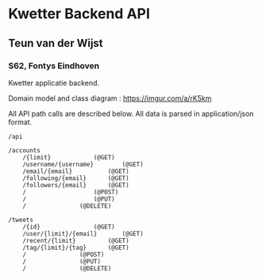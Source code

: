 # Kwetter Backend API

## Teun van der Wijst

### S62, Fontys Eindhoven

Kwetter applicatie backend.

Domain model and class diagram : https://imgur.com/a/rK5km

All API path calls are described below. All data is parsed in application/json format.

    /api

	/accounts
		/{limit}			(@GET)
		/username/{username}		(@GET)
		/email/{email}			(@GET)
		/following/{email}		(@GET)
		/followers/{email}		(@GET)
		/					(@POST)
		/					(@PUT)
		/				(@DELETE)
	
	/tweets
		/{id}				(@GET)
		/user/{limit}/{email}		(@GET)
		/recent/{limit}			(@GET)
		/tag/{limit}/{tag}		(@GET)
		/				(@POST)
		/				(@PUT)
		/				(@DELETE)
